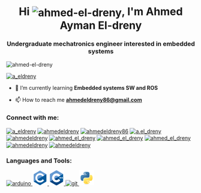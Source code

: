 <h1 align="center">Hi <img align="center" src="https://media2.giphy.com/media/w1OBpBd7kJqHrJnJ13/giphy.gif?cid=6c09b952zbbomxizw4ctx7hznw7jklv0ijom0ou8vfu5tydz&rid=giphy.gif&ct=s" alt="ahmed-el-dreny" height="30" width="40" />, I'm Ahmed Ayman El-dreny</h1>
<h3 align="center">Undergraduate mechatronics engineer interested in embedded systems</h3>

<p align="left"> <img src="https://komarev.com/ghpvc/?username=ahmed-el-dreny&label=Profile%20views&color=0e75b6&style=flat" alt="ahmed-el-dreny" /> </p>

<p align="left"> <a href="https://twitter.com/a_eldreny" target="blank"><img src="https://img.shields.io/twitter/follow/a_eldreny?logo=twitter&style=for-the-badge" alt="a_eldreny" /></a> </p>

- 🌱 I’m currently learning **Embedded systems SW and ROS**

- 📫 How to reach me **ahmedeldreny86@gmail.com**

<h3 align="left">Connect with me:</h3>
<p align="left">
<a href="https://twitter.com/a_eldreny" target="blank"><img align="center" src="https://raw.githubusercontent.com/rahuldkjain/github-profile-readme-generator/master/src/images/icons/Social/twitter.svg" alt="a_eldreny" height="30" width="40" /></a>
<a href="https://linkedin.com/in/ahmedeldreny" target="blank"><img align="center" src="https://raw.githubusercontent.com/rahuldkjain/github-profile-readme-generator/master/src/images/icons/Social/linked-in-alt.svg" alt="ahmedeldreny" height="30" width="40" /></a>
<a href="https://fb.com/ahmedeldreny86" target="blank"><img align="center" src="https://raw.githubusercontent.com/rahuldkjain/github-profile-readme-generator/master/src/images/icons/Social/facebook.svg" alt="ahmedeldreny86" height="30" width="40" /></a>
<a href="https://instagram.com/a.el_dreny" target="blank"><img align="center" src="https://raw.githubusercontent.com/rahuldkjain/github-profile-readme-generator/master/src/images/icons/Social/instagram.svg" alt="a.el_dreny" height="30" width="40" /></a>
<a href="http://t.me/ahmedeldreny" target="blank"><img align="center" src="https://upload.wikimedia.org/wikipedia/commons/thumb/8/82/Telegram_logo.svg/512px-Telegram_logo.svg.png" alt="ahmedeldreny" height="30" width="40" /></a>
<a href="https://www.hackerrank.com/ahmed_el_dreny" target="blank"><img align="center" src="https://raw.githubusercontent.com/rahuldkjain/github-profile-readme-generator/master/src/images/icons/Social/hackerrank.svg" alt="ahmed_el_dreny" height="30" width="40" /></a>
<a href="https://codeforces.com/profile/ahmed_el_dreny" target="blank"><img align="center" src="https://raw.githubusercontent.com/rahuldkjain/github-profile-readme-generator/master/src/images/icons/Social/codeforces.svg" alt="ahmed_el_dreny" height="30" width="40" /></a>
<a href="https://www.leetcode.com/ahmed_el_dreny" target="blank"><img align="center" src="https://raw.githubusercontent.com/rahuldkjain/github-profile-readme-generator/master/src/images/icons/Social/leet-code.svg" alt="ahmed_el_dreny" height="30" width="40" /></a>
<a href="https://auth.geeksforgeeks.org/user/ahmedeldreny" target="blank"><img align="center" src="https://raw.githubusercontent.com/rahuldkjain/github-profile-readme-generator/master/src/images/icons/Social/geeks-for-geeks.svg" alt="ahmedeldreny" height="30" width="40" /></a>
<a href="https://discord.gg/Ahmed El-dreny#7856" target="blank"><img align="center" src="https://raw.githubusercontent.com/rahuldkjain/github-profile-readme-generator/master/src/images/icons/Social/discord.svg" alt="ahmedeldreny" height="30" width="40" /></a>
</p>

<h3 align="left">Languages and Tools:</h3>
<p align="left"> <a href="https://www.arduino.cc/" target="_blank" rel="noreferrer"> <img src="https://cdn.worldvectorlogo.com/logos/arduino-1.svg" alt="arduino" width="40" height="40"/> </a> <a href="https://www.cprogramming.com/" target="_blank" rel="noreferrer"> <img src="https://raw.githubusercontent.com/devicons/devicon/master/icons/c/c-original.svg" alt="c" width="40" height="40"/> </a> <a href="https://www.w3schools.com/cpp/" target="_blank" rel="noreferrer"> <img src="https://raw.githubusercontent.com/devicons/devicon/master/icons/cplusplus/cplusplus-original.svg" alt="cplusplus" width="40" height="40"/> </a> <a href="https://git-scm.com/" target="_blank" rel="noreferrer"> <img src="https://www.vectorlogo.zone/logos/git-scm/git-scm-icon.svg" alt="git" width="40" height="40"/> </a> <a href="https://www.python.org" target="_blank" rel="noreferrer"> <img src="https://raw.githubusercontent.com/devicons/devicon/master/icons/python/python-original.svg" alt="python" width="40" height="40"/> </a> </p>


